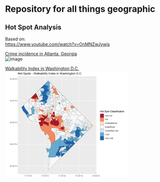 # Repository for all things geographic

## Hot Spot Analysis
Based on:  
https://www.youtube.com/watch?v=OnMNZwJywjs  

[Crime incidence in Atlanta, Georgia](https://github.com/rafabelokurows/geo_things/blob/main/hot_spot/hot_spot_crime_atlanta.R)  
<img width="600" alt="image" src="https://github.com/rafabelokurows/geo_things/blob/main/hot_spot/interactive_map_hot_spot.gif">

[Walkability Index in Washington D.C.](https://github.com/rafabelokurows/geo_things/blob/main/hot_spot/hot_spot_walkability_washington_dc.R)  
<img width="400" alt="image" src="https://github.com/rafabelokurows/geo_things/blob/main/hot_spot/plot_dc_walkability_index.png">
